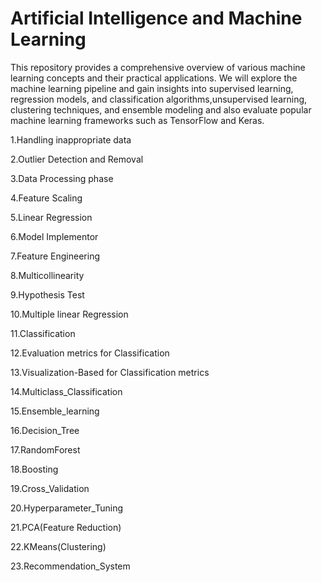 # Artificial Intelligence and Machine Learning

This repository provides a comprehensive overview of various machine learning concepts and their practical applications.
We will explore the machine learning pipeline and gain insights into supervised learning, regression models, and classification algorithms,unsupervised learning, clustering techniques, and ensemble modeling and also evaluate popular machine learning frameworks such as TensorFlow and Keras.

1.Handling inappropriate data

2.Outlier Detection and Removal

3.Data Processing phase

4.Feature Scaling

5.Linear Regression

6.Model Implementor

7.Feature Engineering

8.Multicollinearity

9.Hypothesis Test

10.Multiple linear Regression

11.Classification

12.Evaluation metrics for Classification
    
13.Visualization-Based for Classification metrics

14.Multiclass_Classification 

15.Ensemble_learning

16.Decision_Tree

17.RandomForest

18.Boosting

19.Cross_Validation

20.Hyperparameter_Tuning

21.PCA(Feature Reduction)

22.KMeans(Clustering)

23.Recommendation_System
